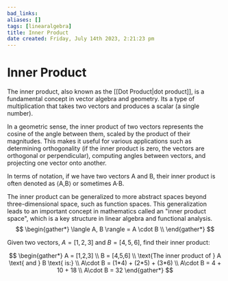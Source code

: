 ```yaml
---
bad_links: 
aliases: []
tags: [linearalgebra]
title: Inner Product
date created: Friday, July 14th 2023, 2:21:23 pm
---
```

# Inner Product

The inner product, also known as the [[Dot Product|dot product]], is a fundamental concept in vector algebra and geometry. Its a type of multiplication that takes two vectors and produces a scalar (a single number).

In a geometric sense, the inner product of two vectors represents the cosine of the angle between them, scaled by the product of their magnitudes. This makes it useful for various applications such as determining orthogonality (if the inner product is zero, the vectors are orthogonal or perpendicular), computing angles between vectors, and projecting one vector onto another.

In terms of notation, if we have two vectors A and B, their inner product is often denoted as ⟨A,B⟩ or sometimes A·B.

The inner product can be generalized to more abstract spaces beyond three-dimensional space, such as function spaces. This generalization leads to an important concept in mathematics called an "inner product space", which is a key structure in linear algebra and functional analysis.
$$
\begin{gather*} 
\langle A, B \rangle = A \cdot B \\
\end{gather*}
$$

Given two vectors, $A = [1, 2, 3]$ and $B = [4, 5, 6]$, find their inner product:

$$
\begin{gather*} 
A = [1,2,3] \\
B = [4,5,6] \\
\text{The inner product of } A \text{ and } B \text{ is:} \\
A\cdot B = (1*4) + (2*5) + (3*6) \\
A\cdot B = 4 + 10 + 18 \\
A\cdot B = 32
\end{gather*}
$$
